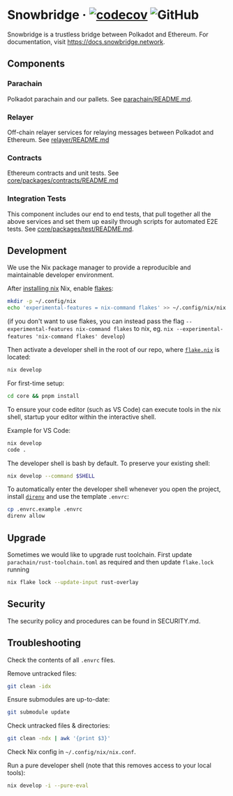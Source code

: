 # Snowbridge &middot; [![codecov](https://codecov.io/gh/Snowfork/snowbridge/branch/main/graph/badge.svg?token=9hvgSws4rN)](https://codecov.io/gh/Snowfork/snowbridge) ![GitHub](https://img.shields.io/github/license/Snowfork/snowbridge)

Snowbridge is a trustless bridge between Polkadot and Ethereum. For documentation, visit https://docs.snowbridge.network.

## Components

### Parachain

Polkadot parachain and our pallets. See [parachain/README.md](parachain/README.md).

### Relayer

Off-chain relayer services for relaying messages between Polkadot and Ethereum. See [relayer/README.md](relayer/README.md)

### Contracts

Ethereum contracts and unit tests. See [core/packages/contracts/README.md](core/packages/contracts/README.md)

### Integration Tests

This component includes our end to end tests, that pull together all the above services and set them up easily through scripts for automated E2E tests. See [core/packages/test/README.md](core/packages/test/README.md).

## Development

We use the Nix package manager to provide a reproducible and maintainable developer environment.

After [installing nix](https://nixos.org/download.html) Nix, enable [flakes](https://nixos.wiki/wiki/Flakes):

```sh
mkdir -p ~/.config/nix
echo 'experimental-features = nix-command flakes' >> ~/.config/nix/nix.conf
```

(if you don't want to use flakes, you can instead pass the flag `--experimental-features nix-command flakes` to nix, eg.
`nix --experimental-features 'nix-command flakes' develop`)

Then activate a developer shell in the root of our repo, where [`flake.nix`](./flake.nix) is located:

```sh
nix develop
```

For first-time setup:

```sh
cd core && pnpm install
```

To ensure your code editor (such as VS Code) can execute tools in the nix shell, startup your editor within the
interactive shell.

Example for VS Code:

```sh
nix develop
code .
```

The developer shell is bash by default. To preserve your existing shell:

```sh
nix develop --command $SHELL
```

To automatically enter the developer shell whenever you open the project, install
[`direnv`](https://direnv.net/docs/installation.html) and use the template `.envrc`:

```sh
cp .envrc.example .envrc
direnv allow
````

## Upgrade

Sometimes we would like to upgrade rust toolchain. First update `parachain/rust-toolchain.toml` as required and then update `flake.lock` running
```sh
nix flake lock --update-input rust-overlay
```

## Security

The security policy and procedures can be found in SECURITY.md.

## Troubleshooting

Check the contents of all `.envrc` files.

Remove untracked files:
```sh
git clean -idx
```

Ensure submodules are up-to-date:
```sh
git submodule update
```

Check untracked files & directories:
```sh
git clean -ndx | awk '{print $3}'
```

Check Nix config in `~/.config/nix/nix.conf`.

Run a pure developer shell (note that this removes access to your local tools):
```sh
nix develop -i --pure-eval
```
